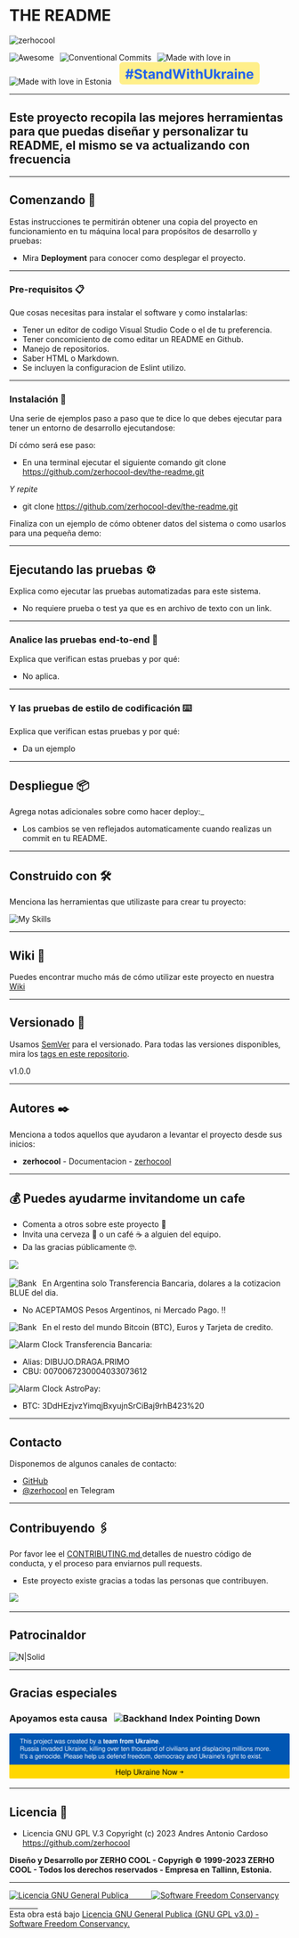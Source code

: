 # THE README

![zerhocool](https://socialify.git.ci/zerhocool/zerhocool/image?font=Inter&forks=1&issues=1&language=1&name=1&owner=1&pattern=Brick%20Wall&pulls=1&stargazers=1&theme=Dark)

![Awesome](https://cdn.rawgit.com/sindresorhus/awesome/d7305f38d29fed78fa85652e3a63e154dd8e8829/media/badge.svg)⠀![Conventional Commits](https://img.shields.io/badge/Conventional%20Commits-1.0.0-%23FE5196?logo=conventionalcommits&logoColor=white)⠀![Made with love in](https://madewithlove.now.sh/es?heart=true&text=Espa%C3%B1a)⠀![Made with love in Estonia](https://madewithlove.now.sh/ee?heart=true&colorA=%23400000)⠀ [![Stand With Ukraine](https://raw.githubusercontent.com/vshymanskyy/StandWithUkraine/main/badges/StandWithUkraine.svg)](https://stand-with-ukraine.pp.ua)

---

## Este proyecto recopila las mejores herramientas para que puedas diseñar y personalizar tu README, el mismo se va actualizando con frecuencia

---

## Comenzando 🚀

Estas instrucciones te permitirán obtener una copia del proyecto en funcionamiento en tu máquina local para propósitos de desarrollo y pruebas:

- Mira **Deployment** para conocer como desplegar el proyecto.

---

### Pre-requisitos 📋

Que cosas necesitas para instalar el software y como instalarlas:

- Tener un editor de codigo Visual Studio Code o el de tu preferencia.
- Tener concomiciento de como editar un README en Github.
- Manejo de repositorios.
- Saber HTML o Markdown.
- Se incluyen la configuracion de Eslint utilizo.

---

### Instalación 🔧

Una serie de ejemplos paso a paso que te dice lo que debes ejecutar para tener un entorno de desarrollo ejecutandose:

Dí cómo será ese paso:

- En una terminal ejecutar el siguiente comando git clone https://github.com/zerhocool-dev/the-readme.git

_Y repite_

- git clone https://github.com/zerhocool-dev/the-readme.git

Finaliza con un ejemplo de cómo obtener datos del sistema o como usarlos para una pequeña demo:

---

## Ejecutando las pruebas ⚙️

Explica como ejecutar las pruebas automatizadas para este sistema.

- No requiere prueba o test ya que es en archivo de texto con un link.

---

### Analice las pruebas end-to-end 🔩

Explica que verifican estas pruebas y por qué:

- No aplica.

---

### Y las pruebas de estilo de codificación ⌨️

Explica que verifican estas pruebas y por qué:

- Da un ejemplo

---

## Despliegue 📦

Agrega notas adicionales sobre como hacer deploy:\_

- Los cambios se ven reflejados automaticamente cuando realizas un commit en tu README.

---

## Construido con 🛠️

Menciona las herramientas que utilizaste para crear tu proyecto:

![My Skills](https://skillicons.dev/icons?i=js,html,markdown,ts,py)

---

## Wiki 📖

Puedes encontrar mucho más de cómo utilizar este proyecto en nuestra [Wiki](https://github.com/zerhocool-dev/the-readme/wiki)

---

## Versionado 📌

Usamos [SemVer](http://semver.org/) para el versionado. Para todas las versiones disponibles, mira los [tags en este repositorio](https://github.com/zerhocool-dev/the-readme/tags).

v1.0.0

---

## Autores ✒️

Menciona a todos aquellos que ayudaron a levantar el proyecto desde sus inicios:

- **zerhocool** - Documentacion - [zerhocool](https://github.com/zerhocool)

---

## 💰 Puedes ayudarme invitandome un cafe

- Comenta a otros sobre este proyecto 📢
- Invita una cerveza 🍺 o un café ☕ a alguien del equipo.
- Da las gracias públicamente 🤓.

<a href="https://payment-link.astropay.com/pnt5"><img src="https://cdn.buymeacoffee.com/buttons/v2/default-yellow.png" width="200" /></a>

<img src="https://raw.githubusercontent.com/Tarikul-Islam-Anik/Animated-Fluent-Emojis/master/Emojis/Travel%20and%20places/Bank.png" alt="Bank" width="35" height="35" />⠀En Argentina solo Transferencia Bancaria, dolares a la cotizacion BLUE del dia.

- No ACEPTAMOS Pesos Argentinos, ni Mercado Pago. ‼️

<img src="https://raw.githubusercontent.com/Tarikul-Islam-Anik/Animated-Fluent-Emojis/master/Emojis/Travel%20and%20places/Bank.png" alt="Bank" width="35" height="35" />⠀En el resto del mundo Bitcoin (BTC), Euros y Tarjeta de credito.

<img src="https://raw.githubusercontent.com/Tarikul-Islam-Anik/Animated-Fluent-Emojis/master/Emojis/Travel%20and%20places/Alarm%20Clock.png" alt="Alarm Clock" width="35" height="35" /> Transferencia Bancaria:

- Alias: DIBUJO.DRAGA.PRIMO
- CBU: 0070067230004033073612

<img src="https://raw.githubusercontent.com/Tarikul-Islam-Anik/Animated-Fluent-Emojis/master/Emojis/Travel%20and%20places/Alarm%20Clock.png" alt="Alarm Clock" width="35" height="35" /> AstroPay:

- BTC: 3DdHEzjvzYimqjBxyujnSrCiBaj9rhB423%20

---

## Contacto

Disponemos de algunos canales de contacto:

- [GitHub](https://github.com/zerhocool)
- [@zerhocool](https://www.t.me/zerhocool) en Telegram

---

## Contribuyendo 🖇️

Por favor lee el [CONTRIBUTING.md ](https://github.com/zerhocool/zerhocool/blob/main/CONTRIBUTIONS.md)detalles de nuestro código de conducta, y el proceso para enviarnos pull requests.

- Este proyecto existe gracias a todas las personas que contribuyen.

![](https://opencollective.com/Docusaurus/contributors.svg?width=890&button=false)

---

## Patrocinaldor

<p><img src="https://cdn.discordapp.com/attachments/1072960128820715602/1092200247205298196/nsolid.png" alt="N|Solid"></p>

---

## Gracias especiales

### Apoyamos esta causa⠀<img src="https://raw.githubusercontent.com/Tarikul-Islam-Anik/Animated-Fluent-Emojis/master/Emojis/Hand%20gestures/Backhand%20Index%20Pointing%20Down.png" alt="Backhand Index Pointing Down" width="35" height="35" />

<p><a href="https://stand-with-ukraine.pp.ua"><img src="https://raw.githubusercontent.com/vshymanskyy/StandWithUkraine/main/banner-direct-team.svg" alt="Stand With Ukraine"></a></p>

---

## Licencia 📄

- Licencia GNU GPL V.3 Copyright (c) 2023 Andres Antonio Cardoso <https://github.com/zerhocool>

**Diseño y Desarrollo por ZERHO COOL - Copyrigh © 1999-2023 ZERHO COOL - Todos los derechos reservados - Empresa en Tallinn, Estonia.**

---

<a rel="licencia" href="https://www.gnu.org/"><img alt="Licencia GNU General Publica " style="border-width:0" src="https://cdn.discordapp.com/attachments/1072960128820715602/1092305619681300520/gplv3-with-text-136x68.png" />⠀⠀⠀⠀<img alt="Software Freedom Conservancy " style="border-width:0" src="https://cdn.discordapp.com/attachments/1072960128820715602/1092474752779694181/conservancy-header.png" />⠀⠀⠀⠀⠀</a><br />Esta obra está bajo <a rel="licencia" href="https://www.gnu.org/licenses/gpl-3.0.html">Licencia GNU General Publica (GNU GPL v3.0) -</a>
<a rel="licencia" href="http://next.copyleft.org/pages/current-release.html">Software Freedom Conservancy.</a>
